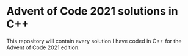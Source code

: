 # Advent of Code 2021 solutions in C++

This repository will contain every solution I have coded in C++ for the Advent of Code 2021 edition.
